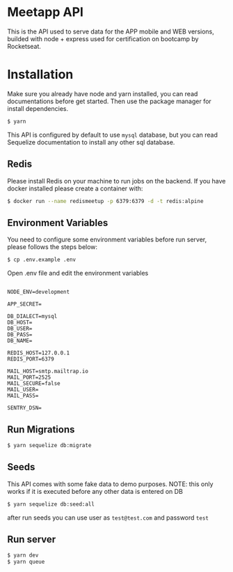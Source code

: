 # Meetapp API

This is the API used to serve data for the APP mobile and WEB versions, builded with node + express used for certification on bootcamp by Rocketseat.

# Installation

Make sure you already have node and yarn installed, you can read documentations before get started. Then use the package manager for install dependencies.

```bash
$ yarn
```
This API is configured by default to use ``mysql`` database, but you can read Sequelize documentation to install any other sql database.



## Redis

Please install Redis on your machine to run jobs on the backend.
If you have docker installed please create a container with:

```sh
$ docker run --name redismeetup -p 6379:6379 -d -t redis:alpine
```


## Environment Variables


You need to configure some environment variables before run server, please follows the steps below:

```sh
$ cp .env.example .env
```

Open .env file and edit the environment variables

```APP_URL=http://localhost:3333

NODE_ENV=development

APP_SECRET=

DB_DIALECT=mysql
DB_HOST=
DB_USER=
DB_PASS=
DB_NAME=

REDIS_HOST=127.0.0.1
REDIS_PORT=6379

MAIL_HOST=smtp.mailtrap.io
MAIL_PORT=2525
MAIL_SECURE=false
MAIL_USER=
MAIL_PASS=

SENTRY_DSN=
```

## Run Migrations

```sh
$ yarn sequelize db:migrate
```

## Seeds
This API comes with some fake data to demo purposes. NOTE:
this only works if it is executed before any other data is entered on DB

```sh
$ yarn sequelize db:seed:all
```

after run seeds you can use user as ``test@test.com`` and password ``test``

## Run server

```sh
$ yarn dev
$ yarn queue
```